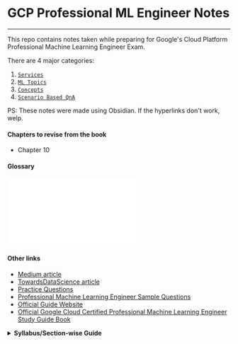 # GCP Professional ML Engineer Notes
---
This repo contains notes taken while preparing for Google's Cloud Platform Professional Machine Learning Engineer Exam.

There are 4 major categories:

1. [`Services`](services/README.md)
2. [`ML Topics`](ml-topics/README.md)
3. [`Concepts`](concepts/README.md)
4. [`Scenario Based QnA`](scenario-based-qna/README.md)

PS: These notes were made using Obsidian. If the hyperlinks don't work, welp.
#### Chapters to revise from the book

- Chapter 10

#### Glossary
![glossary](attachments/glossary.pdf)
#### Other links

- [Medium article](https://sathishvj.medium.com/notes-from-my-google-cloud-professional-machine-learning-engineer-certification-exam-2110998db0f5)
- [TowardsDataScience article](https://towardsdatascience.com/how-to-prepare-for-the-gcp-professional-machine-learning-engineer-exam-b1c59967355f)
- [Practice Questions](https://eavelardev.github.io/ml/questions.html)
- [Professional Machine Learning Engineer Sample Questions](https://docs.google.com/forms/d/e/1FAIpQLSeYmkCANE81qSBqLW0g2X7RoskBX9yGYQu-m1TtsjMvHabGqg/viewform)
- [Official Guide Website](https://cloud.google.com/learn/certification/guides/machine-learning-engineer)
- [Official Google Cloud Certified Professional Machine Learning Engineer Study Guide Book](https://www.wiley.com/en-us/Official+Google+Cloud+Certified+Professional+Machine+Learning+Engineer+Study+Guide-p-9781119944461)

<details>
	<summary><b>Syllabus/Section-wise Guide</b></summary>
	
<b>Section 1: Architecting low-code ML solutions (~12% of the exam)</b>
    - 1.1 Developing ML models by using BigQuery ML. Considerations include:
        - Building the appropriate BigQuery ML model (e.g., linear and binary classification, regression, time-series, matrix factorization, boosted trees, autoencoders) based on the business problem
        - Feature engineering or selection by using BigQuery ML
        - Generating predictions by using BigQuery ML
          
    - 1.2 Building AI solutions by using ML APIs. Considerations include:
        - Building applications by using ML APIs (e.g., Cloud Vision API, Natural Language API, Cloud Speech API, Translation)
        - Building applications by using industry-specific APIs (e.g., Document AI API, Retail API)
          
    - 1.3 Training models by using AutoML. Considerations include:
        - Preparing data for AutoML (e.g., feature selection, data labeling, Tabular Workflows on AutoML)
        - Using available data (e.g., tabular, text, speech, images, videos) to train custom models
        - Using AutoML for tabular data
        - Creating forecasting models using AutoML
        - Configuring and debugging trained models
          
<b>Section 2: Collaborating within and across teams to manage data and models (~16% of the exam)</b>
    - 2.1 Exploring and preprocessing organization-wide data (e.g., Cloud Storage, BigQuery, Cloud Spanner, Cloud SQL, Apache Spark, Apache Hadoop). Considerations include:
        - Organizing different types of data (e.g., tabular, text, speech, images, videos) for efficient training
        - Managing datasets in Vertex AI
        - Data preprocessing (e.g., Dataflow, TensorFlow Extended [TFX], BigQuery)
        - Creating and consolidating features in Vertex AI Feature Store
        - Privacy implications of data usage and/or collection (e.g., handling sensitive data such as personally identifiable information [PII] and protected health information [PHI])
          
    - 2.2 Model prototyping using Jupyter notebooks. Considerations include:
        - Choosing the appropriate Jupyter backend on Google Cloud (e.g., Vertex AI Workbench, notebooks on Dataproc)
        - Applying security best practices in Vertex AI Workbench
        - Using Spark kernels
        - Integration with code source repositories
        - Developing models in Vertex AI Workbench by using common frameworks (e.g., TensorFlow, PyTorch, sklearn, Spark, JAX)
          
    - 2.3 Tracking and running ML experiments. Considerations include:
        - Choosing the appropriate Google Cloud environment for development and experimentation (e.g., Vertex AI Experiments, Kubeflow Pipelines, Vertex AI TensorBoard with TensorFlow and PyTorch) given the framework
          
<b>Section 3: Scaling prototypes into ML models (~18% of the exam)</b>
    - 3.1 Building models. Considerations include:
	    - Choosing ML framework and model architecture
	    - Modeling techniques given interpretability requirements
	      
	- 3.2 Training models. Considerations include: 
        - Organizing training data (e.g., tabular, text, speech, images, videos) on Google Cloud (e.g., Cloud Storage, BigQuery)
        - Ingestion of various file types (e.g., CSV, JSON, images, Hadoop, databases) into training
        - Training using different SDKs (e.g., Vertex AI custom training, Kubeflow on Google Kubernetes Engine, AutoML, tabular workflows)
        - Using distributed training to organize reliable pipelines
        - Hyperparameter tuning
        - Troubleshooting ML model training failures
          
    - 3.3 Choosing appropriate hardware for training. Considerations include:
        - Evaluation of compute and accelerator options (e.g., CPU, GPU, TPU, edge devices)
        - Distributed training with TPUs and GPUs (e.g., Reduction Server on Vertex AI, Horovod)
          
<b>Section 4: Serving and scaling models (~19% of the exam)</b>
    - 4.1 Serving models. Considerations include:
        - Batch and online inference (e.g., Vertex AI, Dataflow, BigQuery ML, Dataproc)
        - Using different frameworks (e.g., PyTorch, XGBoost) to serve models
        - Organizing a model registry
        - A/B testing different versions of a model
          
    - 4.2 Scaling online model serving. Considerations include:
        - Vertex AI Feature Store
        - Vertex AI public and private endpoints
        - Choosing appropriate hardware (e.g., CPU, GPU, TPU, edge)
        - Scaling the serving backend based on the throughput (e.g., Vertex AI Prediction, containerized serving)
        - Tuning ML models for training and serving in production (e.g., simplification techniques, optimizing the ML solution for increased performance, latency, memory, throughput)
          
<b>Section 5: Automating and orchestrating ML pipelines (~21% of the exam</b>
    - 5.1 Developing end-to-end ML pipelines. Considerations include:
        - Data and model validation → **Chapter 2**
        - Ensuring consistent data pre-processing between training and serving
        - Hosting third-party pipelines on Google Cloud (e.g., MLFlow)
        - Identifying components, parameters, triggers, and compute needs (e.g., Cloud Build, Cloud Run)
        - Orchestration framework (e.g., Kubeflow Pipelines, Vertex AI Pipelines, Cloud Composer)
        - Hybrid or multicloud strategies
        - System design with TFX components or Kubeflow DSL (e.g., Dataflow)
          
    - 5.2 Automating model retraining. Considerations include:
        - Determining an appropriate retraining policy
        - Continuous integration and continuous delivery (CI/CD) model deployment (e.g., Cloud Build, Jenkins)
    - 5.3 Tracking and auditing metadata. Considerations include:
        - Tracking and comparing model artifacts and versions (e.g., Vertex AI Experiments, Vertex ML Metadata)
        - Hooking into model and dataset versioning
        - Model and data lineage
          
<b>Section 6: Monitoring ML solutions (~14% of the exam)</b>
    - 6.1 Identifying risks to ML solutions. Considerations include:
        - Building secure ML systems (e.g., protecting against unintentional exploitation of data or models, hacking)
        - Aligning with Google’s Responsible AI practices (e.g., biases)
        - Assessing ML solution readiness (e.g., data bias, fairness)
        - Model explainability on Vertex AI (e.g., Vertex AI Prediction)
          
    - 6.2 Monitoring, testing, and troubleshooting ML solutions. Considerations include:
        - Establishing continuous evaluation metrics (e.g., Vertex AI Model Monitoring, Explainable AI)
        - Monitoring for training-serving skew
        - Monitoring for feature attribution drift
        - Monitoring model performance against baselines, simpler models, and across the time dimension
        - Common training and serving errors
</details>


